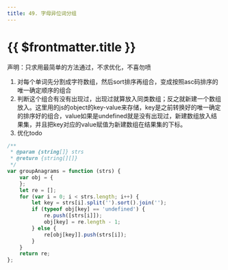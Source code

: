 ```yaml
---
title: 49. 字母异位词分组
---
```


# {{ $frontmatter.title }}

声明：只求用最简单的方法通过，不求优化，不喜勿喷
1. 对每个单词先分割成字符数组，然后sort排序再组合，变成按照asc码排序的唯一确定顺序的组合
2. 判断这个组合有没有出现过，出现过就算放入同类数组；反之就新建一个数组放入。这里用的js的object的key-value来存储，key是之前转换好的唯一确定的排序好的组合，value如果是undefined就是没有出现过，新建数组放入结果集，并且把key对应的value赋值为新建数组在结果集的下标。
3. 优化todo

```javascript
/**
 * @param {string[]} strs
 * @return {string[][]}
 */
var groupAnagrams = function (strs) {
    var obj = {
    };
    let re = [];
    for (var i = 0; i < strs.length; i++) {
        let key = strs[i].split('').sort().join('');
        if (typeof obj[key] == 'undefined') {
            re.push([strs[i]]);
            obj[key] = re.length - 1;
        } else {
            re[obj[key]].push(strs[i]);
        }
    }
    return re;
};
```
